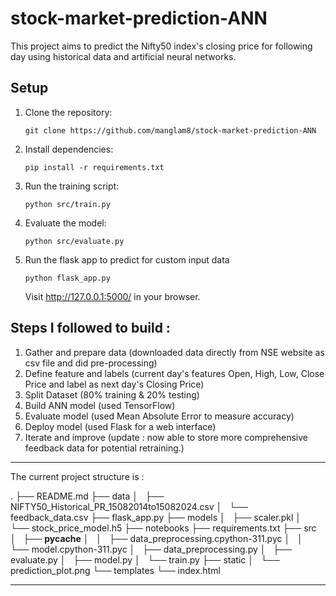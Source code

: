 # stock-market-prediction-ANN
This project aims to predict the Nifty50 index's closing price for following day using historical data and artificial neural networks.

## Setup
1. Clone the repository:
   ```
   git clone https://github.com/manglam8/stock-market-prediction-ANN
   ```
2. Install dependencies:
   ```
   pip install -r requirements.txt
   ```
3. Run the training script:
   ```
   python src/train.py
   ```
4. Evaluate the model:
   ```
   python src/evaluate.py
   ```
5. Run the flask app to predict for custom input data
   ```
   python flask_app.py
   ```
   Visit http://127.0.0.1:5000/ in your browser.

## Steps I followed to build :

1. Gather and prepare data (downloaded data directly from NSE website as csv file and did pre-processing)
2. Define feature and labels (current day's features Open, High, Low, Close Price and label as next day's Closing Price)
3. Split Dataset (80% training & 20% testing)
4. Build ANN model (used TensorFlow)
5. Evaluate model (used Mean Absolute Error to measure accuracy)
6. Deploy model (used Flask for a web interface)
7. Iterate and improve (update : now able to store more comprehensive feedback data for potential retraining.)

--------------------------------------

The current project structure is :

.
├── README.md
├── data
│   ├── NIFTY50_Historical_PR_15082014to15082024.csv
│   └── feedback_data.csv
├── flask_app.py
├── models
│   ├── scaler.pkl
│   └── stock_price_model.h5
├── notebooks
├── requirements.txt
├── src
│   ├── __pycache__
│   │   ├── data_preprocessing.cpython-311.pyc
│   │   └── model.cpython-311.pyc
│   ├── data_preprocessing.py
│   ├── evaluate.py
│   ├── model.py
│   └── train.py
├── static
│   └── prediction_plot.png
└── templates
    └── index.html

---------------------------------------------
